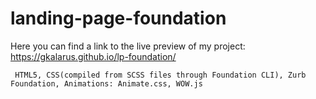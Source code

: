 # landing-page-foundation

Here you can find a link to the live preview of my project:
https://gkalarus.github.io/lp-foundation/

```
 HTML5, CSS(compiled from SCSS files through Foundation CLI), Zurb Foundation, Animations: Animate.css, WOW.js
```